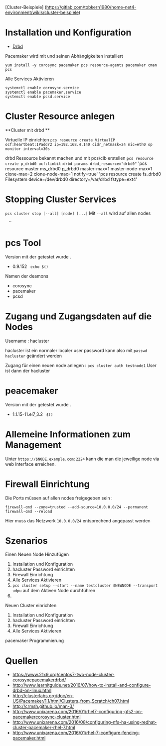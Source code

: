 [Cluster-Beispiele] (https://gitlab.com/tobkern1980/home-net4-environment/wikis/cluster-beispiele)

Installation und Konfiguration
========================

* [Drbd](https://gitlab.com/tobkern1980/home-net4-environment/wikis/Drbd)

Pacemaker wird mit und seinen Abhängigkeiten installiert 

```
yum install -y corosync pacemaker pcs resource-agents pacemaker cman pcs
```

Alle Services Aktivieren 

```
systemctl enable corosync.service
systemctl enable pacemaker.service
systemctl enable pcsd.service
```

Cluster Resource anlegen
====================

**Cluster mit drbd **

Virtuelle IP einrichten
`pcs resource create VirtualIP ocf:heartbeat:IPaddr2 ip=192.168.4.140 cidr_netmask=24 nic=eth0 op monitor interval=30s`

drbd Ressource bekannt machen und mit pcs/cib erstellen 
`pcs resource create p_drbd0 ocf:linbit:drbd params drbd_resource="drbd0"`
'pcs resource master ms_drbd0 p_drbd0 master-max=1 master-node-max=1 clone-max=2 clone-node-max=1 notify=true'
'pcs resource create fs_drbd0 Filesystem device=/dev/drbd0 directory=/var/drbd fstype=ext4'

Stopping Cluster Services
====================



`pcs cluster stop [--all] [node] [...]`
Mit `--all` wird auf allen nodes 

``
``
``


pcs Tool
=======

Version mit der getestet wurde .

*  0.9.152 ``` echo $()```

Namen der deamons
* corosync
* pacemaker
* pcsd

Zugang und Zugangsdaten auf die Nodes 
===============================
Username : hacluster

hacluster ist ein normaler localer user password kann also mit 
`passwd hacluster`
geändert werden 

Zugang  für einen neuen node anlegen :
` pcs cluster auth testnode1 ` 
User ist dann der hacluster 

peacemaker
==========
Version mit der getestet wurde .

*   1.1.15-11.el7_3.2 ``` $()```

Allemeine Informationen zum Management
==================================

Unter `https://$NODE.example.com:2224`  kann die man die  jeweilige node via web Interface erreichen. 

Firewall Einrichtung
================

Die Ports müssen auf allen nodes freigegeben sein : 

```
firewall-cmd --zone=trusted --add-source=10.0.0.0/24 --permanent
firewall-cmd --reload
```

Hier muss das Netzwerk `10.0.0.0/24`  entsprechend angepasst werden

Szenarios 
========

Einen Neuen Node Hinzufügen

1.  Installation und Konfiguration
2.  hacluster Password einrichten 
3. Firewall Einrichtung 
4. Alle Services Aktivieren 
5. `pcs cluster setup --start --name testcluster $NEWNODE --transport udpu` auf dem Aktiven Node durchführen
6. 

Neuen Cluster einrichten

1. Installation und Konfiguration
2. hacluster Password einrichten 
3. Firewall Einrichtung
4. Alle Services Aktivieren


pacemaker Programmierung



Quellen
=======
* https://www.21x9.org/centos7-two-node-cluster-corosyncpacemakerdrbd/
* http://www.learnitguide.net/2016/07/how-to-install-and-configure-drbd-on-linux.html
* http://clusterlabs.org/doc/en-US/Pacemaker/1.1/html/Clusters_from_Scratch/ch07.html
* http://crmsh.github.io/man-3/
* http://www.unixarena.com/2016/01/rhel7-configuring-gfs2-on-pacemakercorosync-cluster.html
* http://www.unixarena.com/2016/08/configuring-nfs-ha-using-redhat-cluster-pacemaker-rhel-7.html
* http://www.unixarena.com/2016/01/rhel-7-configure-fencing-pacemaker.html